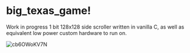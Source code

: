 
# big_texas_game!

Work in progress 1 bit 128x128 side scroller written in vanilla C, as well as equivalent low power custom hardware to run on.

![cb6OWoKV7N](https://user-images.githubusercontent.com/6888483/112702981-b38ded80-8e6b-11eb-8d1b-11d9e9667207.gif)
